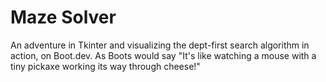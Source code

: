# Maze Solver

An adventure in Tkinter and visualizing the dept-first search algorithm in action, on Boot.dev. As Boots would say "It's like watching a mouse with a tiny pickaxe working its way through cheese!"
